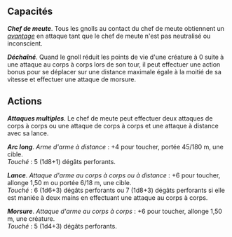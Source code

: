 ## Capacités
_**Chef de meute**_. Tous les gnolls au contact du chef de meute obtiennent un [_avantage_](/utiliser-les-caracteristiques/#avantage-et-desavantage) en attaque tant que le chef de meute n'est pas neutralisé ou inconscient.

_**Déchaîné**_. Quand le gnoll réduit les points de vie d'une créature à 0 suite à une attaque au corps à corps lors de son tour, il peut effectuer une action bonus pour se déplacer sur une distance maximale égale à la moitié de sa vitesse et effectuer une attaque de morsure.

## Actions
_**Attaques multiples**_. Le chef de meute peut effectuer deux attaques de corps à corps ou une attaque de corps à corps et une attaque à distance avec sa lance.

_**Arc long**_. _Arme d'arme à distance_ : +4 pour toucher, portée 45/180 m, une cible.  
_Touché_ : 5 (1d8+1) dégâts perforants.

_**Lance**_. _Attaque d'arme au corps à corps ou à distance_ : +6 pour toucher, allonge 1,50 m ou portée 6/18 m, une cible.  
_Touché_ : 6 (1d6+3) dégâts perforants ou 7 (1d8+3) dégâts perforants si elle est maniée à deux mains en effectuant une attaque au corps à corps.

_**Morsure**_. _Attaque d'arme au corps à corps_ : +6 pour toucher, allonge 1,50 m, une créature.  
_Touché_ : 5 (1d4+3) dégâts perforants.
